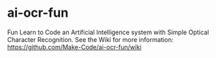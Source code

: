 # ai-ocr-fun
Fun Learn to Code an Artificial Intelligence system with Simple Optical Character Recognition. See the Wiki for more information: https://github.com/Make-Code/ai-ocr-fun/wiki
